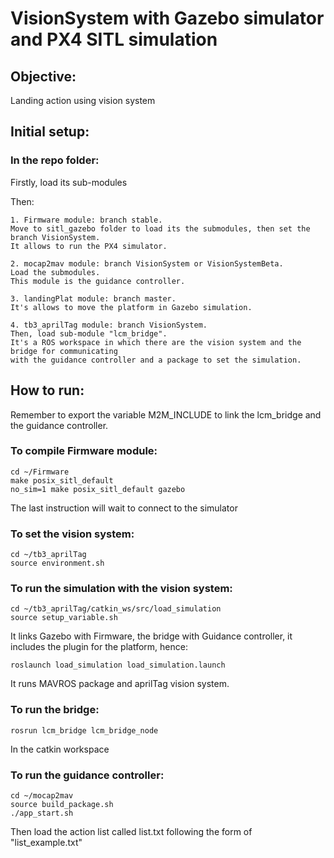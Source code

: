 # VisionSystem with Gazebo simulator and PX4 SITL simulation

## Objective:
Landing action using vision system

## Initial setup:

### In the repo folder:

Firstly, load its sub-modules

Then:

	1. Firmware module: branch stable.
	Move to sitl_gazebo folder to load its the submodules, then set the branch VisionSystem.
	It allows to run the PX4 simulator.

	2. mocap2mav module: branch VisionSystem or VisionSystemBeta.
	Load the submodules.
	This module is the guidance controller.

	3. landingPlat module: branch master.
	It's allows to move the platform in Gazebo simulation.

	4. tb3_aprilTag module: branch VisionSystem.
	Then, load sub-module "lcm_bridge".
	It's a ROS workspace in which there are the vision system and the bridge for communicating
	with the guidance controller and a package to set the simulation.

## How to run:

Remember to export the variable M2M_INCLUDE to link the lcm_bridge and the guidance controller.

### To compile Firmware module:
```
cd ~/Firmware
make posix_sitl_default
no_sim=1 make posix_sitl_default gazebo
```

The last instruction will wait to connect to the simulator

### To set the vision system:
```
cd ~/tb3_aprilTag
source environment.sh
```

### To run the simulation with the vision system:
```
cd ~/tb3_aprilTag/catkin_ws/src/load_simulation
source setup_variable.sh
```
It links Gazebo with Firmware, the bridge with Guidance controller, it includes the plugin for the platform, hence:
```
roslaunch load_simulation load_simulation.launch
```
It runs MAVROS package and aprilTag vision system.

### To run the bridge:
```
rosrun lcm_bridge lcm_bridge_node
```
In the catkin workspace

### To run the guidance controller:
```
cd ~/mocap2mav
source build_package.sh
./app_start.sh
```
Then load the action list called list.txt following the form of "list_example.txt"












